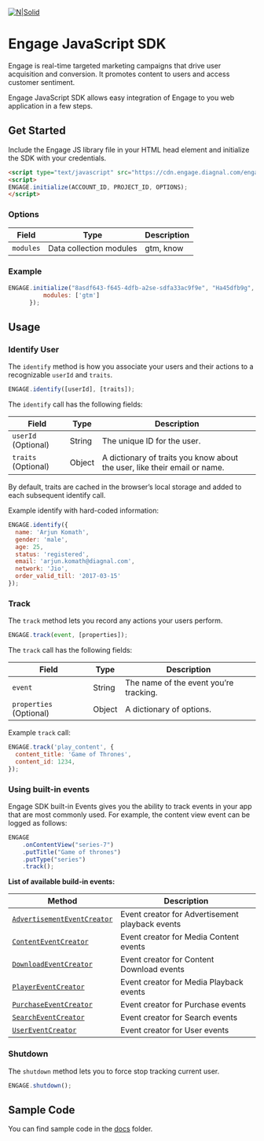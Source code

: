 [![N|Solid](http://i.imgur.com/iz9YsTS.png)](https://diagnal.com)
# Engage JavaScript SDK #

Engage is real-time targeted marketing campaigns that drive user acquisition and conversion.
It promotes content to users and access customer sentiment.

Engage JavaScript SDK allows easy integration of Engage to you web application in a few steps.

## Get Started
Include the Engage JS library file in your HTML head element and initialize the SDK with your credentials.
```html
<script type="text/javascript" src="https://cdn.engage.diagnal.com/engage-core.js"></script>
<script>
ENGAGE.initialize(ACCOUNT_ID, PROJECT_ID, OPTIONS);
</script>
```
### Options

| Field           | Type                    | Description
| --------------- | ----------------------- | -------------
| `modules`       | Data collection modules | gtm, know

### Example

```javascript
ENGAGE.initialize("8asdf643-f645-4dfb-a2se-sdfa33ac9f9e", "Ha45dfb9g", {
          modules: ['gtm']
      });
```

## Usage

### Identify User

The `identify` method is how you associate your users and their actions to a recognizable `userId` and `traits`.

```javascript
ENGAGE.identify([userId], [traits]);
```

The `identify` call has the following fields:

| Field                     | Type                    | Description
| ------------------------- | ----------------------- | -------------
| `userId` (Optional)       | String                  | The unique ID for the user.
| `traits` (Optional)       | Object                  | A dictionary of traits you know about the user, like their email or name.

By default, traits are cached in the browser’s local storage and added to each subsequent identify call.

Example identify with hard-coded information:
```javascript
ENGAGE.identify({
  name: 'Arjun Komath',
  gender: 'male',
  age: 25,
  status: 'registered',
  email: 'arjun.komath@diagnal.com',
  network: 'Jio',
  order_valid_till: '2017-03-15'
});
```

### Track

The `track` method lets you record any actions your users perform.

```javascript
ENGAGE.track(event, [properties]);
```

The `track` call has the following fields:

| Field                     | Type                    | Description
| ------------------------- | ----------------------- | -------------
| `event`                   | String                  | The name of the event you’re tracking.
| `properties` (Optional)   | Object                  | A dictionary of options.

Example `track` call:

```javascript
ENGAGE.track('play_content', {
  content_title: 'Game of Thrones',
  content_id: 1234,
});
```

### Using built-in events
Engage SDK built-in Events gives you the ability to track events in your app that are most commonly used. For example, the content view event can be logged as follows:

```javascript
ENGAGE
    .onContentView("series-7")
    .putTitle("Game of thrones")
    .putType("series")
    .track();
```
**List of available build-in events:**

| Method                      | Description
| --------------------------- | -------------
| [`AdvertisementEventCreator`](https://github.com/diagnal/engage-js-sdk/wiki/AdvertisementEventCreator) | Event creator for Advertisement playback events
| [`ContentEventCreator`](https://github.com/diagnal/engage-js-sdk/wiki/ContentEventCreator)       | Event creator for Media Content events
| [`DownloadEventCreator`](https://github.com/diagnal/engage-js-sdk/wiki/DownloadEventCreator)     | Event creator for Content Download events
| [`PlayerEventCreator`](https://github.com/diagnal/engage-js-sdk/wiki/PlayerEventCreator)        | Event creator for Media Playback events
| [`PurchaseEventCreator`](https://github.com/diagnal/engage-js-sdk/wiki/PurchaseEventCreator)      | Event creator for Purchase events
| [`SearchEventCreator`](https://github.com/diagnal/engage-js-sdk/wiki/SearchEventCreator)        | Event creator for Search events
| [`UserEventCreator`](https://github.com/diagnal/engage-js-sdk/wiki/UserEventCreator)          | Event creator for User events

### Shutdown

The `shutdown` method lets you to force stop tracking current user.

```javascript
ENGAGE.shutdown();
```

## Sample Code

You can find sample code in the [docs](https://github.com/diagnal/engage-js-sdk/tree/master/docs) folder.
